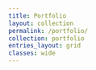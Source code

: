 ```yaml
---
title: Portfolio
layout: collection
permalink: /portfolio/
collection: portfolio
entries_layout: grid
classes: wide   
---
```


 
 